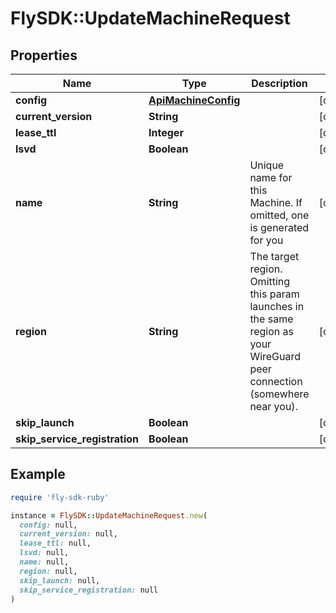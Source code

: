 # FlySDK::UpdateMachineRequest

## Properties

| Name | Type | Description | Notes |
| ---- | ---- | ----------- | ----- |
| **config** | [**ApiMachineConfig**](ApiMachineConfig.md) |  | [optional] |
| **current_version** | **String** |  | [optional] |
| **lease_ttl** | **Integer** |  | [optional] |
| **lsvd** | **Boolean** |  | [optional] |
| **name** | **String** | Unique name for this Machine. If omitted, one is generated for you | [optional] |
| **region** | **String** | The target region. Omitting this param launches in the same region as your WireGuard peer connection (somewhere near you). | [optional] |
| **skip_launch** | **Boolean** |  | [optional] |
| **skip_service_registration** | **Boolean** |  | [optional] |

## Example

```ruby
require 'fly-sdk-ruby'

instance = FlySDK::UpdateMachineRequest.new(
  config: null,
  current_version: null,
  lease_ttl: null,
  lsvd: null,
  name: null,
  region: null,
  skip_launch: null,
  skip_service_registration: null
)
```

